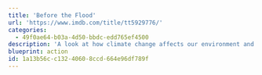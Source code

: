 ```yaml
---
title: 'Before the Flood'
url: 'https://www.imdb.com/title/tt5929776/'
categories:
  - 49f0ae64-b03a-4d50-bbdc-edd765ef4500
description: 'A look at how climate change affects our environment and what society can do to prevent the demise of endangered species, ecosystems and native communities across the planet.'
blueprint: action
id: 1a13b56c-c132-4060-8ccd-664e96df789f
---
```


